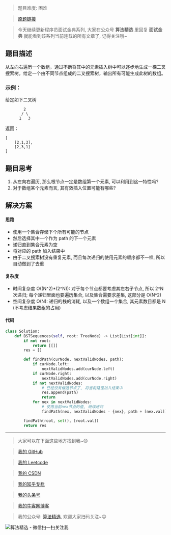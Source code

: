 > 题目难度: 困难

> [原题链接](https://leetcode-cn.com/problems/bst-sequences-lcci/)

> 今天继续更新程序员面试金典系列, 大家在公众号 **算法精选** 里回复 **面试金典** 就能看到该系列当前连载的所有文章了, 记得关注哦~

## 题目描述

从左向右遍历一个数组，通过不断将其中的元素插入树中可以逐步地生成一棵二叉搜索树。给定一个由不同节点组成的二叉搜索树，输出所有可能生成此树的数组。

### 示例：

给定如下二叉树

```
        2
       / \
      1   3
```

返回：

```
[
    [2,1,3],
    [2,3,1]
]
```

## 题目思考

1. 从左向右遍历, 那么根节点一定是数组第一个元素, 可以利用到这一特性吗?
2. 对于数组某个元素而言, 其有效插入位置可能有哪些?

## 解决方案

#### 思路

- 使用一个集合存储下个所有可能的节点
- 然后选择其中一个作为 path 的下一个元素
- 递归直到集合元素为空
- 将对应的 path 加入结果中
- 由于二叉搜索树没有重复元素, 而且每次递归的使用元素的顺序都不一样, 所以自动做到了去重

#### 复杂度

- 时间复杂度 O((N^2)\*(2^N)): 对于每个节点都要考虑其左右子节点, 所以 2^N 次递归; 每个递归里面也要遍历集合, 以及集合需要求差集, 这部分是 O(N^2)
- 空间复杂度 O(N): 递归的栈的消耗, 以及一个数组一个集合, 其元素数目都是 N (不考虑结果数组的占用)

#### 代码

```python
class Solution:
    def BSTSequences(self, root: TreeNode) -> List[List[int]]:
        if not root:
            return [[]]
        res = []

        def findPath(curNode, nextValidNodes, path):
            if curNode.left:
                nextValidNodes.add(curNode.left)
            if curNode.right:
                nextValidNodes.add(curNode.right)
            if not nextValidNodes:
                # 已经没有候选节点了, 将当前路径加入结果中
                res.append(path)
                return
            for nex in nextValidNodes:
                # 使用当前nex节点的值, 继续递归
                findPath(nex, nextValidNodes - {nex}, path + [nex.val])

        findPath(root, set(), [root.val])
        return res
```

---

> 大家可以在下面这些地方找到我~😊

> [我的 GitHub](https://github.com/zjulyx)

> [我的 Leetcode](https://leetcode-cn.com/u/suibianfahui/)

> [我的 CSDN](https://me.csdn.net/zjulyx1993)

> [我的知乎专栏](https://zhuanlan.zhihu.com/c_1242508721932464128)

> [我的头条号](https://www.toutiao.com/c/user/1090304683804520/#mid=1671643017345028)

> [我的牛客网博客](https://blog.nowcoder.net/zjulyx)

> 我的公众号: [算法精选](https://mp.weixin.qq.com/s?__biz=MzA5MDk1MjI5MA==&mid=2247484158&idx=1&sn=90176bac32cf7af40e4074c721fd8a95&chksm=900285f3a7750ce5a068c9c9773781461819633f2fd60533732637ec9520c908371ebc218d49&scene=178&cur_album_id=1386231241346859009#rd), 欢迎大家扫码关注~😊

![算法精选 - 微信扫一扫关注我](https://pic1.zhimg.com/80/v2-7c988a7b35886df51596ef23616764ac_1440w.jpg)
